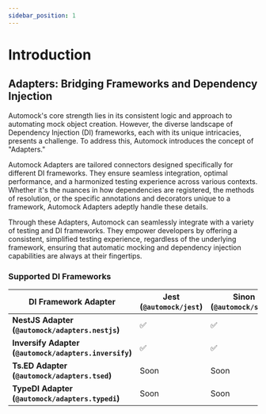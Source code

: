 ```yaml
---
sidebar_position: 1
---
```


# Introduction

## Adapters: Bridging Frameworks and Dependency Injection

Automock's core strength lies in its consistent logic and approach to automating mock object creation. However, the
diverse landscape of Dependency Injection (DI) frameworks, each with its unique intricacies, presents a challenge. To
address this, Automock introduces the concept of "Adapters."

Automock Adapters are tailored connectors designed specifically for different DI frameworks. They ensure seamless
integration, optimal performance, and a harmonized testing experience across various contexts. Whether it's the nuances
in how dependencies are registered, the methods of resolution, or the specific annotations and decorators unique to a
framework, Automock Adapters adeptly handle these details.

Through these Adapters, Automock can seamlessly integrate with a variety of testing and DI frameworks. They empower
developers by offering a consistent, simplified testing experience, regardless of the underlying framework, ensuring
that automatic mocking and dependency injection capabilities are always at their fingertips.

### Supported DI Frameworks

| **DI Framework Adapter**                               | **Jest (`@automock/jest`)**     | **Sinon (`@automock/sinon`)** |
|--------------------------------------------------------|---------------------------------|-------------------------------|
| **NestJS Adapter (`@automock/adapters.nestjs`)**       | :white_check_mark:              | :white_check_mark:            |
| **Inversify Adapter (`@automock/adapters.inversify`)** | :white_check_mark:              | :white_check_mark:            |
| **Ts.ED Adapter (`@automock/adapters.tsed`)**          | Soon                            | Soon                          |
| **TypeDI Adapter (`@automock/adapters.typedi`)**       | Soon                            | Soon                          |
